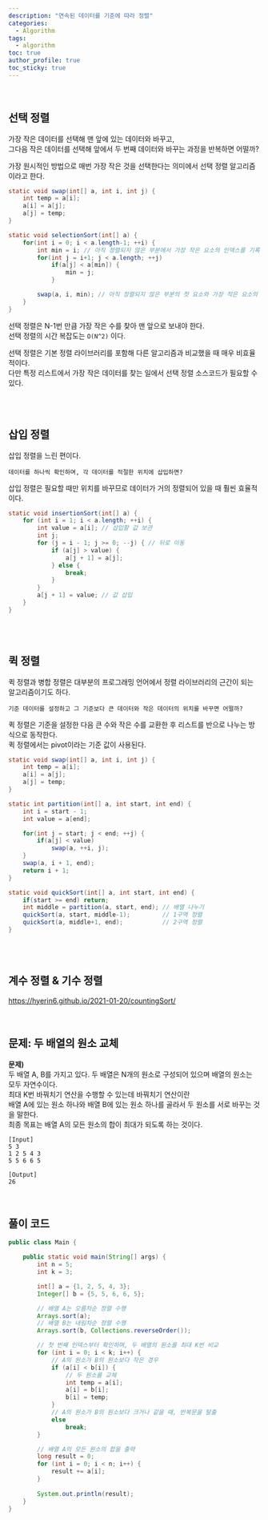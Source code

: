 ```yaml
---
description: "연속된 데이터를 기준에 따라 정렬"      
categories:
  - Algorithm
tags:
  - algorithm  
toc: true
author_profile: true
toc_sticky: true
--- 
```


<br />

## 선택 정렬    
가장 작은 데이터를 선택해 맨 앞에 있는 데이터와 바꾸고,      
그다음 작은 데이터를 선택해 앞에서 두 번째 데이터와 바꾸는 과정을 반복하면 어떨까?        

가장 원시적인 방법으로 매번 가장 작은 것을 선택한다는 의미에서 선택 정렬 알고리즘이라고 한다.    

```java
static void swap(int[] a, int i, int j) {
	int temp = a[i];
	a[i] = a[j];
	a[j] = temp;
}

static void selectionSort(int[] a) {
	for(int i = 0; i < a.length-1; ++i) {
		int min = i; // 아직 정렬되지 않은 부분에서 가장 작은 요소의 인덱스를 기록한다. 
		for(int j = i+1; j < a.length; ++j) 
			if(a[j] < a[min]) {
				min = j;
			}

		swap(a, i, min); // 아직 정렬되지 않은 부분의 첫 요소와 가장 작은 요소의 자리를 바꾼다.
	}
}
```

선택 정렬은 N-1번 만큼 가장 작은 수를 찾아 맨 앞으로 보내야 한다.     
선택 정렬의 시간 복잡도는 `O(N^2)` 이다.    

선택 정렬은 기본 정렬 라이브러리를 포함해 다른 알고리즘과 비교했을 때 매우 비효율적이다.    
다만 특정 리스트에서 가장 작은 데이터를 찾는 일에서 선택 정렬 소스코드가 필요할 수 있다.    

<br />
<br />

## 삽입 정렬 
삽입 정렬을 느린 편이다.      

`데이터를 하나씩 확인하며, 각 데이터를 적절한 위치에 삽입하면?`  

삽입 정렬은 필요할 때만 위치를 바꾸므로 데이터가 거의 정렬되어 있을 때 훨씬 효율적이다. 


```java
static void insertionSort(int[] a) {
    for (int i = 1; i < a.length; ++i) {
		int value = a[i]; // 삽입할 값 보관
		int j;
		for (j = i - 1; j >= 0; --j) { // 뒤로 이동
			if (a[j] > value) {
				a[j + 1] = a[j];
			} else { 
			    break;
			}
		}
		a[j + 1] = value; // 값 삽입
	}
}
```


<br />
<br />

## 퀵 정렬 
퀵 정렬과 병합 정렬은 대부분의 프로그래밍 언어에서 정렬 라이브러리의 근간이 되는 알고리즘이기도 하다.

`기준 데이터를 설정하고 그 기준보다 큰 데이터와 작은 데이터의 위치를 바꾸면 어떨까?`   


퀵 정렬은 기준을 설정한 다음 큰 수와 작은 수를 교환한 후 리스트를 반으로 나누는 방식으로 동작한다.    
퀵 정렬에서는 pivot이라는 기준 값이 사용된다.    

```java
static void swap(int[] a, int i, int j) {
    int temp = a[i];
	a[i] = a[j];
	a[j] = temp;
}

static int partition(int[] a, int start, int end) {
	int i = start - 1;
	int value = a[end];

	for(int j = start; j < end; ++j) {
		if(a[j] < value) 
			swap(a, ++i, j);
	}
	swap(a, i + 1, end);
	return i + 1;
}

static void quickSort(int[] a, int start, int end) {
	if(start >= end) return;
	int middle = partition(a, start, end); // 배열 나누기
	quickSort(a, start, middle-1);         // 1구역 정렬
	quickSort(a, middle+1, end);           // 2구역 정렬
}
```

<br />
<br />

## 계수 정렬 & 기수 정렬
<https://hyerin6.github.io/2021-01-20/countingSort/>

<br />

## 문제: 두 배열의 원소 교체 
**문제)**  
두 배열 A, B를 가지고 있다. 두 배열은 N개의 원소로 구성되어 있으며 배열의 원소는 모두 자연수이다.    
최대 K번 바꿔치기 연산을 수행할 수 있는데 바꿔치기 연산이란     
배열 A에 있는 원소 하나와 배열 B에 있는 원소 하나를 골라서 두 원소를 서로 바꾸는 것을 말한다.     
최종 목표는 배열 A의 모든 원소의 합이 최대가 되도록 하는 것이다.   


```
[Input]
5 3 
1 2 5 4 3 
5 5 6 6 5

[Output]
26
```

<br />

## 풀이 코드 

```java
public class Main {

	public static void main(String[] args) {
		int n = 5;
		int k = 3;

		int[] a = {1, 2, 5, 4, 3};
		Integer[] b = {5, 5, 6, 6, 5};

		// 배열 A는 오름차순 정렬 수행
		Arrays.sort(a);
		// 배열 B는 내림차순 정렬 수행
		Arrays.sort(b, Collections.reverseOrder());

		// 첫 번째 인덱스부터 확인하며, 두 배열의 원소를 최대 K번 비교
		for (int i = 0; i < k; i++) {
			// A의 원소가 B의 원소보다 작은 경우
			if (a[i] < b[i]) {
				// 두 원소를 교체
				int temp = a[i];
				a[i] = b[i];
				b[i] = temp;
			}
			// A의 원소가 B의 원소보다 크거나 같을 때, 반복문을 탈출
			else
				break;
		}

		// 배열 A의 모든 원소의 합을 출력
		long result = 0;
		for (int i = 0; i < n; i++) {
			result += a[i];
		}
		
		System.out.println(result);
	}
}
```


<br />

